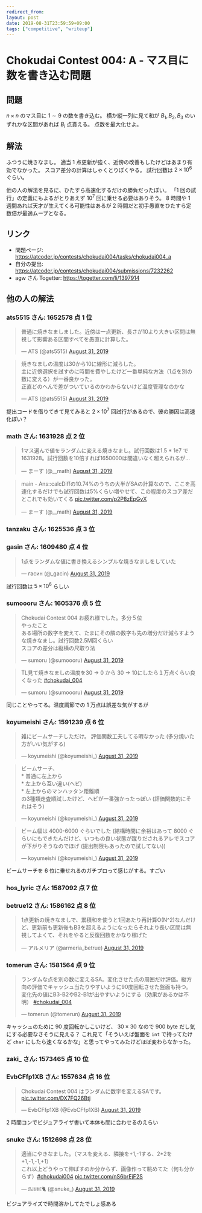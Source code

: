 ```yaml
---
redirect_from:
layout: post
date: 2019-08-31T23:59:59+09:00
tags: ["competitive", "writeup"]
---
```


# Chokudai Contest 004: A - マス目に数を書き込む問題

## 問題

$n \times n$ のマス目に $1 \sim 9$ の数を書き込む。
横か縦一列に見て和が $B_1, B_2, B_3$ のいずれかな区間があれば $B_i$ 点貰える。
点数を最大化せよ。

## 解法

ふつうに焼きなまし。
適当 1 点更新が強く、近傍の改善もしたけどはあまり有効でなかった。
スコア差分の計算はしゃくとりぽくやる。
試行回数は $2 \times 10^6$ ぐらい。

他の人の解法を見るに、ひたすら高速化するだけの勝負だったぽい。
「$1$ 回の試行」の定義にもよるがとりあえず $10^7$ 回に乗せる必要はありそう。
$8$ 時間や $1$ 週間あれば天才が生えてくる可能性はあるが $2$ 時間だと初手愚直をひたすら定数倍が最適ムーブとなる。

## リンク

-   問題ページ: <https://atcoder.jp/contests/chokudai004/tasks/chokudai004_a>
-   自分の提出: <https://atcoder.jp/contests/chokudai004/submissions/7232262>
-   agw さん Togetter: <https://togetter.com/li/1397914>

## 他の人の解法

### ats5515 さん: 1652578 点 1 位

<blockquote class="twitter-tweet"><p lang="ja" dir="ltr">普通に焼きなましました。近傍は一点更新、長さが10より大きい区間は無視して影響ある区間すべてを愚直に計算した。</p>&mdash; ATS (@ats5515) <a href="https://twitter.com/ats5515/status/1167801247899897856?ref_src=twsrc%5Etfw">August 31, 2019</a></blockquote> <script async src="https://platform.twitter.com/widgets.js" charset="utf-8"></script>

<blockquote class="twitter-tweet" data-conversation="none"><p lang="ja" dir="ltr">焼きなましの温度は30から10に線形に減らした。<br>主に近傍選択を試すのに時間を費やしたけど一番単純な方法（1点を別の数に変える）が一番良かった。<br>正直どのへんで差がついているのかわからないけど温度管理なのかな</p>&mdash; ATS (@ats5515) <a href="https://twitter.com/ats5515/status/1167804182088183808?ref_src=twsrc%5Etfw">August 31, 2019</a></blockquote> <script async src="https://platform.twitter.com/widgets.js" charset="utf-8"></script>

提出コードを借りてきて見てみると $2 \times 10^7$ 回試行があるので、彼の勝因は高速化ぽい？

### math さん: 1631928 点 2 位

<blockquote class="twitter-tweet"><p lang="ja" dir="ltr">1マス選んで値をランダムに変える焼きなまし。試行回数は1.5 * 1e7 で 1631928。試行回数を10倍すれば1650000は間違いなく超えられるが…</p>&mdash; まーす (@__math) <a href="https://twitter.com/__math/status/1167799770590507009?ref_src=twsrc%5Etfw">August 31, 2019</a></blockquote> <script async src="https://platform.twitter.com/widgets.js" charset="utf-8"></script>

<blockquote class="twitter-tweet"><p lang="ja" dir="ltr">main - Ans::calcDiffの10.74%のうちの大半がSAの計算なので、ここを高速化するだけでも試行回数は5%くらい増やせて、この程度のスコア差だとこれでも効いてくる <a href="https://t.co/p2P8zEpGvX">pic.twitter.com/p2P8zEpGvX</a></p>&mdash; まーす (@__math) <a href="https://twitter.com/__math/status/1167801282498711552?ref_src=twsrc%5Etfw">August 31, 2019</a></blockquote> <script async src="https://platform.twitter.com/widgets.js" charset="utf-8"></script>

### tanzaku さん: 1625536 点 3 位

### gasin さん: 1609480 点 4 位

<blockquote class="twitter-tweet"><p lang="ja" dir="ltr">1点をランダムな値に書き換えるシンプルな焼きなましをしていた</p>&mdash; гасин (@_gacin) <a href="https://twitter.com/_gacin/status/1167799690030534656?ref_src=twsrc%5Etfw">August 31, 2019</a></blockquote> <script async src="https://platform.twitter.com/widgets.js" charset="utf-8"></script>

試行回数は $5 \times 10^6$ らしい

### sumoooru さん: 1605376 点 5 位

<blockquote class="twitter-tweet"><p lang="ja" dir="ltr">Chokudai Contest 004 お疲れ様でした。多分５位<br>やったこと<br>ある場所の数字を変えて、たまにその隣の数字も先の増分だけ減らすような焼きなまし。試行回数2.5M回くらい<br>スコアの差分は縦横の尺取り法</p>&mdash; sumoru (@sumoooru) <a href="https://twitter.com/sumoooru/status/1167801069746843648?ref_src=twsrc%5Etfw">August 31, 2019</a></blockquote> <script async src="https://platform.twitter.com/widgets.js" charset="utf-8"></script>

<blockquote class="twitter-tweet"><p lang="ja" dir="ltr">TL見て焼きなましの温度を30 -&gt; 0 から 30 -&gt; 10にしたら１万点くらい良くなった <a href="https://twitter.com/hashtag/chokudai_004?src=hash&amp;ref_src=twsrc%5Etfw">#chokudai_004</a></p>&mdash; sumoru (@sumoooru) <a href="https://twitter.com/sumoooru/status/1167805884061249537?ref_src=twsrc%5Etfw">August 31, 2019</a></blockquote> <script async src="https://platform.twitter.com/widgets.js" charset="utf-8"></script>

同じことやってる。温度調節での 1 万点は誤差な気がするが

### koyumeishi さん: 1591239 点 6 位

<blockquote class="twitter-tweet"><p lang="ja" dir="ltr">雑にビームサーチしただけ。 評価関数工夫してる暇なかった (多分焼いた方がいい気がする)</p>&mdash; koyumeishi (@koyumeishi_) <a href="https://twitter.com/koyumeishi_/status/1167799572321595392?ref_src=twsrc%5Etfw">August 31, 2019</a></blockquote> <script async src="https://platform.twitter.com/widgets.js" charset="utf-8"></script>

<blockquote class="twitter-tweet"><p lang="ja" dir="ltr">ビームサーチ、<br>* 普通に左上から<br>* 左上から互い違い(ヘビ)<br>* 左上からのマンハッタン距離順<br>の3種類走査順試したけど、ヘビが一番強かったっぽい (評価関数的にそれはそう)</p>&mdash; koyumeishi (@koyumeishi_) <a href="https://twitter.com/koyumeishi_/status/1167803607112024069?ref_src=twsrc%5Etfw">August 31, 2019</a></blockquote> <script async src="https://platform.twitter.com/widgets.js" charset="utf-8"></script>

<blockquote class="twitter-tweet" data-conversation="none"><p lang="ja" dir="ltr">ビーム幅は 4000-6000 ぐらいでした (結構時間に余裕はあって 8000 ぐらいにもできたんだけど、いつもの良い状態が蹴りだされるアレでスコアが下がりそうなのでほげ (提出制限もあったので試してない))</p>&mdash; koyumeishi (@koyumeishi_) <a href="https://twitter.com/koyumeishi_/status/1167807546108735488?ref_src=twsrc%5Etfw">August 31, 2019</a></blockquote> <script async src="https://platform.twitter.com/widgets.js" charset="utf-8"></script>

ビームサーチを 6 位に乗せれるのガチプロって感じがする。すごい

### hos_lyric  さん: 1587092 点 7 位

### betrue12 さん: 1586162 点 8 位

<blockquote class="twitter-tweet"><p lang="ja" dir="ltr">1点更新の焼きなましで、累積和を使うと1回あたり再計算O(N^2)なんだけど、更新前も更新後もB3を超えるようになったらそれより長い区間は無視してよくて、それをやると反復回数をかなり稼げた</p>&mdash; アルメリア (@armeria_betrue) <a href="https://twitter.com/armeria_betrue/status/1167800464726867969?ref_src=twsrc%5Etfw">August 31, 2019</a></blockquote> <script async src="https://platform.twitter.com/widgets.js" charset="utf-8"></script>

### tomerun さん: 1581564 点 9 位

<blockquote class="twitter-tweet"><p lang="ja" dir="ltr">ランダムな点を別の数に変えるSA。変化させた点の周囲だけ評価。縦方向の評価でキャッシュ当たりやすいように90度回転させた盤面も持つ。変化先の値にB3-B2やB2-B1が出やすいようにする（効果があるかは不明） <a href="https://twitter.com/hashtag/chokudai_004?src=hash&amp;ref_src=twsrc%5Etfw">#chokudai_004</a></p>&mdash; tomerun (@tomerun) <a href="https://twitter.com/tomerun/status/1167800785045864449?ref_src=twsrc%5Etfw">August 31, 2019</a></blockquote> <script async src="https://platform.twitter.com/widgets.js" charset="utf-8"></script>

キャッシュのために $90$ 度回転かしこいけど、 $30 \times 30$ なので $900$ byte だし気にする必要なさそうに見える？
これ見て「そういえば盤面を `int` で持ってたけど `char` にしたら速くなるかな」と思ってやってみたけどほぼ変わらなかった。

### zaki_ さん: 1573465 点 10 位


### EvbCFfp1XB さん: 1557634 点 16 位

<blockquote class="twitter-tweet"><p lang="ja" dir="ltr">Chokudai Contest 004 はランダムに数字を変えるSAです。 <a href="https://t.co/DX7FQ26Btj">pic.twitter.com/DX7FQ26Btj</a></p>&mdash; EvbCFfp1XB (@EvbCFfp1XB) <a href="https://twitter.com/EvbCFfp1XB/status/1167803180844896257?ref_src=twsrc%5Etfw">August 31, 2019</a></blockquote> <script async src="https://platform.twitter.com/widgets.js" charset="utf-8"></script>

$2$ 時間コンでビジュアライザ書いて本体も間に合わせるのえらい

### snuke さん: 1512698 点 28 位

<blockquote class="twitter-tweet"><p lang="ja" dir="ltr">適当にやきなました。（マスを変える、隣接を+1,-1する、2*2を+1,-1,-1,+1）<br>これ以上どうやって伸ばすのか分からず、画像作って眺めてた（何も分からず）<a href="https://twitter.com/hashtag/chokudai004?src=hash&amp;ref_src=twsrc%5Etfw">#chokudai004</a> <a href="https://t.co/nS6brEjF2S">pic.twitter.com/nS6brEjF2S</a></p>&mdash; ꑄ꒖ꐇꌅꏂ🐈 (@snuke_) <a href="https://twitter.com/snuke_/status/1167799892422451200?ref_src=twsrc%5Etfw">August 31, 2019</a></blockquote> <script async src="https://platform.twitter.com/widgets.js" charset="utf-8"></script>

ビジュアライズで時間溶かしてたでしょ感ある
